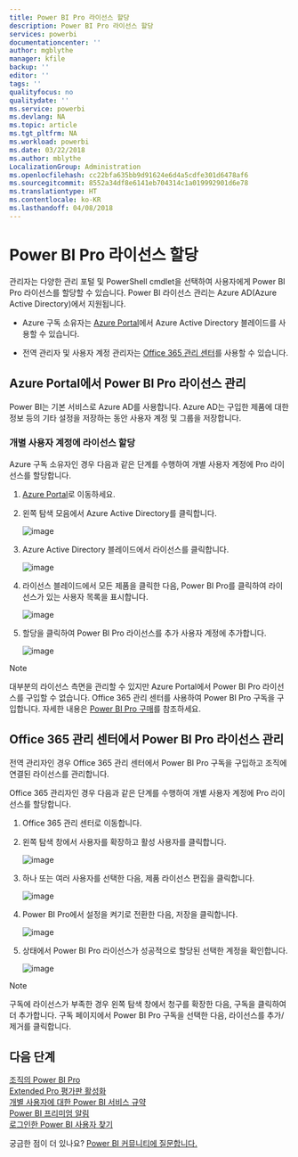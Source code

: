 ```yaml
---
title: Power BI Pro 라이선스 할당
description: Power BI Pro 라이선스 할당
services: powerbi
documentationcenter: ''
author: mgblythe
manager: kfile
backup: ''
editor: ''
tags: ''
qualityfocus: no
qualitydate: ''
ms.service: powerbi
ms.devlang: NA
ms.topic: article
ms.tgt_pltfrm: NA
ms.workload: powerbi
ms.date: 03/22/2018
ms.author: mblythe
LocalizationGroup: Administration
ms.openlocfilehash: cc22bfa635bb9d91624e6d4a5cdfe301d6478af6
ms.sourcegitcommit: 8552a34df8e6141eb704314c1a019992901d6e78
ms.translationtype: HT
ms.contentlocale: ko-KR
ms.lasthandoff: 04/08/2018
---
```

# <a name="assigning-power-bi-pro-licenses"></a>Power BI Pro 라이선스 할당

관리자는 다양한 관리 포털 및 PowerShell cmdlet을 선택하여 사용자에게 Power BI Pro 라이선스를 할당할 수 있습니다. Power BI 라이선스 관리는 Azure AD(Azure Active Directory)에서 지원됩니다.

* Azure 구독 소유자는 [Azure Portal](https://ms.portal.azure.com/#@microsoft.onmicrosoft.com/dashboard/private/39bc3cf7-31a4-43f6-954c-f2d69ca2f0)에서 Azure Active Directory 블레이드를 사용할 수 있습니다. 

* 전역 관리자 및 사용자 계정 관리자는 [Office 365 관리 센터](https://portal.office.com/AdminPortal/Home#/homepage)를 사용할 수 있습니다.

## <a name="managing-power-bi-pro-licenses-in-the-azure-portal"></a>Azure Portal에서 Power BI Pro 라이선스 관리

Power BI는 기본 서비스로 Azure AD를 사용합니다. Azure AD는 구입한 제품에 대한 정보 등의 기타 설정을 저장하는 동안 사용자 계정 및 그룹을 저장합니다.

### <a name="assigning-licenses-to-individual-user-accounts"></a>개별 사용자 계정에 라이선스 할당

Azure 구독 소유자인 경우 다음과 같은 단계를 수행하여 개별 사용자 계정에 Pro 라이선스를 할당합니다.

1. [Azure Portal](https://ms.portal.azure.com/#@microsoft.onmicrosoft.com/dashboard/private/39bc3cf7-31a4-43f6-954c-f2d69ca2f0)로 이동하세요. 

2. 왼쪽 탐색 모음에서 Azure Active Directory를 클릭합니다.

    ![image](media/service-assigning-power-bi-pro-licenses/service-assigning-power-bi-pro-licenses-01.png)

3. Azure Active Directory 블레이드에서 라이선스를 클릭합니다.

    ![image](media/service-assigning-power-bi-pro-licenses/service-assigning-power-bi-pro-licenses-02.png)

4. 라이선스 블레이드에서 모든 제품을 클릭한 다음, Power BI Pro를 클릭하여 라이선스가 있는 사용자 목록을 표시합니다.

    ![image](media/service-assigning-power-bi-pro-licenses/service-assigning-power-bi-pro-licenses-03.png)

5. 할당을 클릭하여 Power BI Pro 라이선스를 추가 사용자 계정에 추가합니다.

    ![image](media/service-assigning-power-bi-pro-licenses/service-assigning-power-bi-pro-licenses-04.png)

> [!NOTE]
> 대부분의 라이선스 측면을 관리할 수 있지만 Azure Portal에서 Power BI Pro 라이선스를 구입할 수 없습니다. Office 365 관리 센터를 사용하여 Power BI Pro 구독을 구입합니다. 자세한 내용은 [Power BI Pro 구매](https://docs.microsoft.com/en-us/power-bi/service-admin-purchasing-power-bi-pro)를 참조하세요.
>

## <a name="managing-power-bi-pro-licenses-in-the-office-365-admin-center"></a>Office 365 관리 센터에서 Power BI Pro 라이선스 관리

전역 관리자인 경우 Office 365 관리 센터에서 Power BI Pro 구독을 구입하고 조직에 연결된 라이선스를 관리합니다.

Office 365 관리자인 경우 다음과 같은 단계를 수행하여 개별 사용자 계정에 Pro 라이선스를 할당합니다.

1. Office 365 관리 센터로 이동합니다.

2. 왼쪽 탐색 창에서 사용자를 확장하고 활성 사용자를 클릭합니다.

    ![image](media/service-assigning-power-bi-pro-licenses/service-assigning-power-bi-pro-licenses-05.png)

3. 하나 또는 여러 사용자를 선택한 다음, 제품 라이선스 편집을 클릭합니다.

    ![image](media/service-assigning-power-bi-pro-licenses/service-assigning-power-bi-pro-licenses-06.png)

4. Power BI Pro에서 설정을 켜기로 전환한 다음, 저장을 클릭합니다.

    ![image](media/service-assigning-power-bi-pro-licenses/service-assigning-power-bi-pro-licenses-07.png)

5. 상태에서 Power BI Pro 라이선스가 성공적으로 할당된 선택한 계정을 확인합니다.

    ![image](media/service-assigning-power-bi-pro-licenses/service-assigning-power-bi-pro-licenses-08.png)

> [!NOTE]
> 구독에 라이선스가 부족한 경우 왼쪽 탐색 창에서 청구를 확장한 다음, 구독을 클릭하여 더 추가합니다. 구독 페이지에서 Power BI Pro 구독을 선택한 다음, 라이선스를 추가/제거를 클릭합니다.
>

## <a name="next-steps"></a>다음 단계
[조직의 Power BI Pro](service-admin-power-bi-pro-in-your-organization.md)
</br>
[Extended Pro 평가판 활성화](service-extended-pro-trial.md)
</br>
[개별 사용자에 대한 Power BI 서비스 규약](https://powerbi.microsoft.com/terms-of-service/)
</br>
[Power BI 프리미엄 알림](https://aka.ms/pbipremium-announcement)
</br>
[로그인한 Power BI 사용자 찾기](service-admin-access-usage.md)

궁금한 점이 더 있나요? [Power BI 커뮤니티에 질문합니다.](https://community.powerbi.com/)
